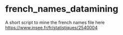 # french_names_datamining
A short script to mine the french names file here https://www.insee.fr/fr/statistiques/2540004 
